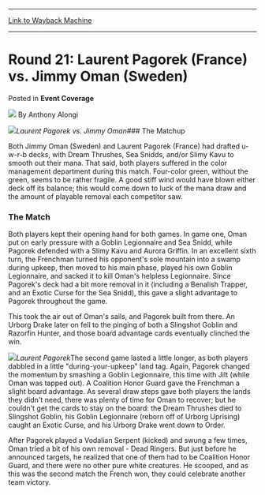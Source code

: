 
---
[Link to Wayback Machine](https://web.archive.org/web/20220520102614/https://magic.wizards.com/en/articles/archive/event-coverage/round-21-laurent-pagorek-france-vs-jimmy-oman-sweden-2000-01-01)

[_metadata_:author]:- "Anthony Alongi"
[_metadata_:description]:- "Laurent Pagorek vs. Jimmy OmanThe Matchup Both Jimmy Oman (Sweden) and Laurent Pagorek (France) had drafted u-w-r-b decks, with Dream Thrushes, Sea Snidds, and/or Slimy Kavu to smooth out their mana. That said, both players suffered in the color management department during this match. Four-color green, without the green, seems to be rather fragile. A good stiff wind would"
[_metadata_:generator]:- "Drupal 7 (http://drupal.org)"
[_metadata_:node]:- "753271"
[_metadata_:publish_date]:- "2000-01-01"
[_metadata_:source]:- "div-main-content"
[_metadata_:title]:- "Round 21: Laurent Pagorek (France) vs. Jimmy Oman (Sweden)"
[_metadata_:wayback_capture_timestamp]:- "2022-05-20 10:26:14"
[_metadata_:wayback_raw_url]:- "https://web.archive.org/web/20220520102614id_/https://magic.wizards.com/en/articles/archive/event-coverage/round-21-laurent-pagorek-france-vs-jimmy-oman-sweden-2000-01-01"
[_metadata_:wayback_url]:- "https://magic.wizards.com/en/articles/archive/event-coverage/round-21-laurent-pagorek-france-vs-jimmy-oman-sweden-2000-01-01"
---


Round 21: Laurent Pagorek (France) vs. Jimmy Oman (Sweden)
==========================================================



 Posted in **Event Coverage**







![](https://media.magic.wizards.com/styles/auth_small/public/images/person/authorpic_anthonyalongi.jpg)
By Anthony Alongi











![](https://media.magic.wizards.com/image_legacy_migration/sideboard/images/Worlds2001/589.jpg)*Laurent Pagorek vs. Jimmy Oman*### The Matchup


Both Jimmy Oman (Sweden) and Laurent Pagorek (France) had drafted u-w-r-b decks, with Dream Thrushes, Sea Snidds, and/or Slimy Kavu to smooth out their mana. That said, both players suffered in the color management department during this match. Four-color green, without the green, seems to be rather fragile. A good stiff wind would have blown either deck off its balance; this would come down to luck of the mana draw and the amount of playable removal each competitor saw.


### The Match


Both players kept their opening hand for both games. In game one, Oman put on early pressure with a Goblin Legionnaire and Sea Snidd, while Pagorek defended with a Slimy Kavu and Aurora Griffin. In an excellent sixth turn, the Frenchman turned his opponent's sole mountain into a swamp during upkeep, then moved to his main phase, played his own Goblin Legionnaire, and sacked it to kill Oman's helpless Legionnaire. Since Pagorek's deck had a bit more removal in it (including a Benalish Trapper, and an Exotic Curse for the Sea Snidd), this gave a slight advantage to Pagorek throughout the game.


This took the air out of Oman's sails, and Pagorek built from there. An Urborg Drake later on fell to the pinging of both a Slingshot Goblin and Razorfin Hunter, and those board advantage cards eventually clinched the win.


![](https://media.magic.wizards.com/image_legacy_migration/sideboard/images/Worlds2001/588.jpg)*Laurent Pagorek*The second game lasted a little longer, as both players dabbled in a little "during-your-upkeep" land tag. Again, Pagorek changed the momentum by smashing a Goblin Legionnaire, this time with Jilt (while Oman was tapped out). A Coalition Honor Guard gave the Frenchman a slight board advantage. As several draw steps gave both players the lands they didn't need, there was plenty of time for Oman to recover; but he couldn't get the cards to stay on the board: the Dream Thrushes died to Slingshot Goblin, his Goblin Legionnaire (reborn off of Urborg Uprising) caught an Exotic Curse, and his Urborg Drake went down to Order.


After Pagorek played a Vodalian Serpent (kicked) and swung a few times, Oman tried a bit of his own removal - Dead Ringers. But just before he announced targets, he realized that one of them had to be Coalition Honor Guard, and there were no other pure white creatures. He scooped, and as this was the second match the French won, they could celebrate another team victory.







